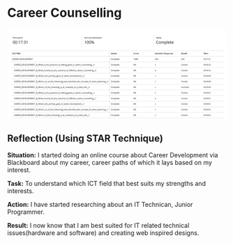 # Career Counselling

![Insert image or upload screenshot here](images/CareerCounselling-CareerDevelopment.png)

## Reflection (Using STAR Technique)

**Situation:** I started doing an online course about Career Development via Blackboard about my career, career paths of which it lays based on my interest.

**Task:** To understand which ICT field that best suits my strengths and interests.  

**Action:** I have started researching about an IT Technican, Junior Programmer.  

**Result:** I now know that I am best suited for IT related technical issues(hardware and software) and creating web inspired designs.
